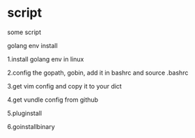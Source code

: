script
======

some script

golang env install

1.install golang env in linux

2.config the gopath, gobin, add it in bashrc and source .bashrc

3.get vim config and copy it to your dict

4.get vundle config from github

5.pluginstall

6.goinstallbinary

